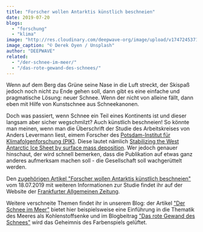```yaml
---
title: "Forscher wollen Antarktis künstlich beschneien"
date: 2019-07-20
blogs: 
  - "forschung"
  - "klima"
image: "http://res.cloudinary.com/deepwave-org/image/upload/v1747245371/deepwave.org/antarctica_derek_oyen-scaled.jpg"
image_caption: "© Derek Oyen / Unsplash"
author: "DEEPWAVE"
related: 
  - "/der-schnee-im-meer/"
  - "/das-rote-gewand-des-schnees/"
---
```


Wenn auf dem Berg das Grüne seine Nase in die Luft streckt, der Skispaß jedoch noch nicht zu Ende gehen soll, dann gibt es eine einfache und pragmatische Lösung: neuer Schnee. Wenn der nicht von alleine fällt, dann eben mit Hilfe von Kunstschnee aus Schneekanonen.

Doch was passiert, wenn Schnee ein Teil eines Kontinents ist und dieser langsam aber sicher wegschmilzt? Auch künstlich beschneien! So könnte man meinen, wenn man die Überschrift der Studie des Arbeitskreises von Anders Levermann liest, eimem Forscher des [Potsdam-Institut für Klimafolgenforschung (PIK)](https://www.pik-potsdam.de/pik-startseite). Diese lautet nämlich [Stabilizing the West Antarctic Ice Sheet by surface mass deposition](https://advances.sciencemag.org/content/5/7/eaaw4132?utm_source=yxnews&utm_medium=mobile&utm_referrer=https%3A%2F%2Fyandex.kz%2Fnews). Wer jedoch genauer hinschaut, der wird schnell bemerken, dass die Publikation auf etwas ganz anderes aufmerksam machen soll - die Gesellschaft soll wachgerüttelt werden.

Den [zugehörigen Artikel "Forscher wollen Antarktis künstlich beschneien"](https://www.faz.net/aktuell/wissen/erde-klima/antarktis-forscher-fordern-kunst-schnee-gegen-meeresspiegel-16291513.html) vom 18.07.2019 mit weiteren Informationen zur Studie findet ihr auf der Website der [Frankfurter Allgemeinen Zeitung](https://www.faz.net/aktuell/).

Weitere verschneite Themen findet ihr in unserem Blog: der Artikel ["Der Schnee im Meer"](https://www.deepwave.org/der-schnee-im-meer/) bietet hier beispielsweise eine Einführung in die Thematik des Meeres als Kohlenstoffsenke und im Blogbeitrag ["Das rote Gewand des Schnees"](https://www.deepwave.org/das-rote-gewand-des-schnees/) wird das Geheimnis des Farbenspiels gelüftet.
